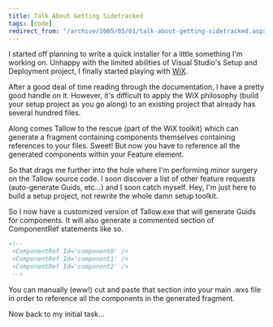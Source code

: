 ```yaml
---
title: Talk About Getting Sidetracked
tags: [code]
redirect_from: "/archive/2005/05/01/talk-about-getting-sidetracked.aspx/"
---
```


I started off planning to write a quick installer for a little something
I'm working on. Unhappy with the limited abilities of Visual Studio's
Setup and Deployment project, I finally started playing with
[WiX](http://sourceforge.net/projects/wix/).

After a good deal of time reading through the documentation, I have a
pretty good handle on it. However, it's difficult to apply the WiX
philosophy (build your setup project as you go along) to an existing
project that already has several hundred files.

Along comes Tallow to the rescue (part of the WiX toolkit) which can
generate a fragment containing components themselves containing
references to your files. Sweet! But now you have to reference all the
generated components within your Feature element.

So that drags me further into the hole where I'm performing minor
surgery on the Tallow source code. I soon discover a list of other
feature requests (auto-generate Guids, etc...) and I soon catch myself.
Hey, I'm just here to build a setup project, not rewrite the whole damn
setup toolkit.

So I now have a customized version of Tallow.exe that will generate
Guids for components. It will also generate a commented section of
ComponentRef statements like so.

```html
<!--
 <ComponentRef Id='component0' /<
 <ComponentRef Id='component1' />
 <ComponentRef Id='component2' />
 -->
 ```

You can manually (eww!) cut and paste that section into your main .wxs
file in order to reference all the components in the generated fragment.

Now back to my initial task...
